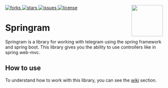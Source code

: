 [forks]: https://img.shields.io/github/forks/demkom58/springram
[stars]: https://img.shields.io/github/stars/demkom58/springram
[issues]: https://img.shields.io/github/issues/demkom58/springram
[license]: https://img.shields.io/github/license/demkom58/springram
[ ![forks][] ](https://github.com/demkom58/springram/network/members)
[ ![stars][] ](https://github.com/demkom58/springram/stargazers)
[ ![issues][] ](https://github.com/demkom58/springram/issues)
[ ![license][] ](https://github.com/demkom58/springram/blob/master/LICENSE)
<img align="right" src="https://i.ibb.co/mGrR6V5/logo.png" height="100" width="100">

# Springram
Springram is a library for working with telegram using the spring
framework and spring boot. This library gives you the ability to
use controllers like in spring web-mvc.

## How to use

To understand how to work with this library, you can see the [wiki](https://github.com/demkom58/springram/wiki) section.